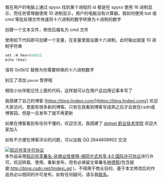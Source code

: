 
我在用户的电脑上通过 spyxx 找到某个进程的 id 都是在 spyxx 使用 16 进制显示，而任务管理器使用 10 进制显示，用户的电脑没有计算器。我如何使用 bat 或 cmd 等批处理文件快速将十六进制的数字转换为十进制的数字

<!--more-->


<!-- 发布 -->

创建一个文本文件，修改后缀名为 cmd 文件

使用如下代码即可创建一个变量，在变量里面设置十六进制，此时输出就是 10 进制字符串

```csharp
set /A hex=0x0b12
echo %hex%
```

请将 0x0b12 替换为你需要转换的十六进制数字

别忘了添加 `pause` 暂停哦

相信小伙伴能记住上面的代码，这样就可以在用户这边用记事本写了



我搭建了自己的博客 [https://blog.lindexi.com/](https://blog.lindexi.com/) 欢迎大家访问，里面有很多新的博客。只有在我看到博客写成熟之后才会放在csdn或博客园，但是一旦发布了就不再更新

如果在博客看到有任何不懂的，欢迎交流，我搭建了 [dotnet 职业技术学院](https://t.me/dotnet_campus) 欢迎大家加入

如有不方便在博客评论的问题，可以加我 QQ 2844808902 交流

<a rel="license" href="http://creativecommons.org/licenses/by-nc-sa/4.0/"><img alt="知识共享许可协议" style="border-width:0" src="https://licensebuttons.net/l/by-nc-sa/4.0/88x31.png" /></a><br />本作品采用<a rel="license" href="http://creativecommons.org/licenses/by-nc-sa/4.0/">知识共享署名-非商业性使用-相同方式共享 4.0 国际许可协议</a>进行许可。欢迎转载、使用、重新发布，但务必保留文章署名[林德熙](http://blog.csdn.net/lindexi_gd)(包含链接:http://blog.csdn.net/lindexi_gd )，不得用于商业目的，基于本文修改后的作品务必以相同的许可发布。如有任何疑问，请与我[联系](mailto:lindexi_gd@163.com)。